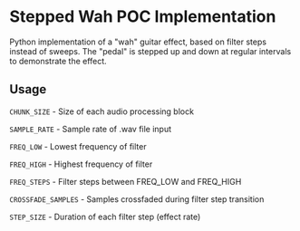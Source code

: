 # Stepped Wah POC Implementation

Python implementation of a "wah" guitar effect, based on filter steps instead of sweeps.
The "pedal" is stepped up and down at regular intervals to demonstrate the effect.

## Usage

`CHUNK_SIZE` - Size of each audio processing block

`SAMPLE_RATE` - Sample rate of .wav file input

`FREQ_LOW` - Lowest frequency of filter

`FREQ_HIGH` - Highest frequency of filter

`FREQ_STEPS` - Filter steps between FREQ_LOW and FREQ_HIGH

`CROSSFADE_SAMPLES` - Samples crossfaded during filter step transition

`STEP_SIZE` - Duration of each filter step (effect rate)
